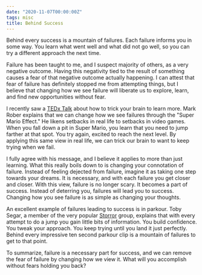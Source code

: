 ```yaml
---
date: "2020-11-07T00:00:00Z"
tags: misc
title: Behind Success
---
```


Behind every success is a mountain of failures. Each failure informs
you in some way. You learn what went well and what did not go well,
so you can try a different approach the next time.

Failure has been taught to me, and I suspect majority of others, as a very
negative outcome. Having this negativity tied to the result of something
causes a fear of that negative outcome actually happening. I can attest
that fear of failure has definitely stopped me from attempting things,
but I believe that changing how we see failure will liberate
us to explore, learn, and find new opportunities without fear.

I recently saw a [TEDx Talk](https://www.youtube.com/watch?v=9vJRopau0g0)
about how to trick your brain to learn more.  Mark Rober explains that we
can change how we see failures through the "Super Mario Effect." He likens
setbacks in real life to setbacks in video games. When you fall down a pit
in Super Mario, you learn that you need to jump farther at that spot. You
try again, excited to reach the next level. By applying this same view
in real life, we can trick our brain to want to keep trying when we fail.

I fully agree with his message, and I believe it applies to more than just
learning. What this really boils down to is changing your connotation of
failure. Instead of feeling dejected from failure, imagine it as taking
one step towards your dreams. It is necessary, and with each failure you
get closer and closer. With this view, failure is no longer scary. It
becomes a part of success. Instead of deterring you, failures will lead
you to success. Changing how you see failure is as simple as changing
your thoughts.

An excellent example of failures leading to success
is in parkour. Toby Segar, a member of the very popular
[Storror](https://www.youtube.com/user/StorrorBlog) group, explains that
with every attempt to do a jump you gain little bits of information. You
build confidence. You tweak your approach. You keep trying until you
land it just perfectly. Behind every impressive ten second parkour clip
is a mountain of failures to get to that point.

To summarize, failure is a necessary part for success, and we can remove
the fear of failure by changing how we view it. What will you accomplish
without fears holding you back?
